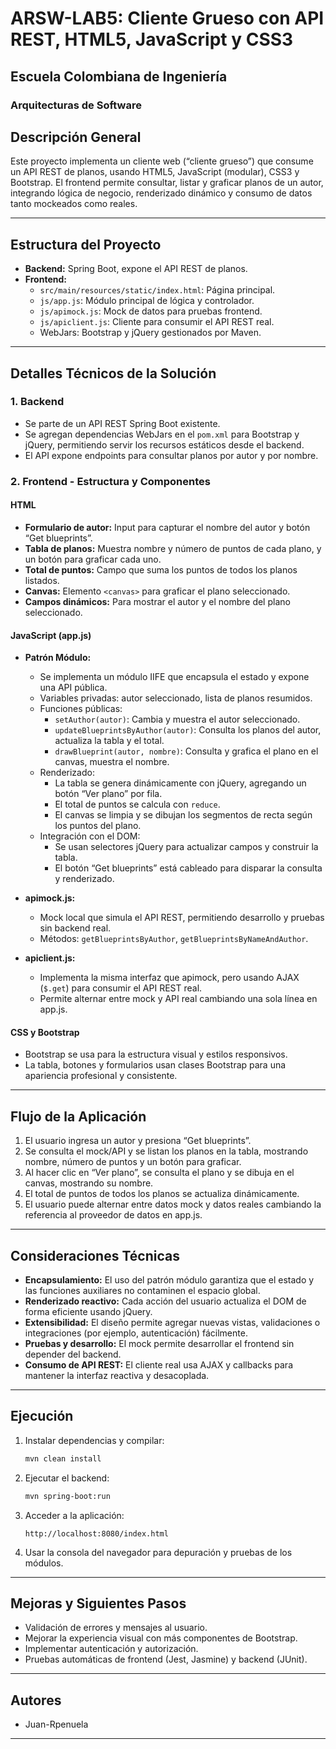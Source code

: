 # ARSW-LAB5: Cliente Grueso con API REST, HTML5, JavaScript y CSS3

## Escuela Colombiana de Ingeniería  
### Arquitecturas de Software

## Descripción General

Este proyecto implementa un cliente web (“cliente grueso”) que consume un API REST de planos, usando HTML5, JavaScript (modular), CSS3 y Bootstrap. El frontend permite consultar, listar y graficar planos de un autor, integrando lógica de negocio, renderizado dinámico y consumo de datos tanto mockeados como reales.

---

## Estructura del Proyecto

- **Backend:** Spring Boot, expone el API REST de planos.
- **Frontend:**  
	- `src/main/resources/static/index.html`: Página principal.
	- `js/app.js`: Módulo principal de lógica y controlador.
	- `js/apimock.js`: Mock de datos para pruebas frontend.
	- `js/apiclient.js`: Cliente para consumir el API REST real.
	- WebJars: Bootstrap y jQuery gestionados por Maven.

---

## Detalles Técnicos de la Solución

### 1. Backend

- Se parte de un API REST Spring Boot existente.
- Se agregan dependencias WebJars en el `pom.xml` para Bootstrap y jQuery, permitiendo servir los recursos estáticos desde el backend.
- El API expone endpoints para consultar planos por autor y por nombre.

### 2. Frontend - Estructura y Componentes

#### HTML

- **Formulario de autor:** Input para capturar el nombre del autor y botón “Get blueprints”.
- **Tabla de planos:** Muestra nombre y número de puntos de cada plano, y un botón para graficar cada uno.
- **Total de puntos:** Campo que suma los puntos de todos los planos listados.
- **Canvas:** Elemento `<canvas>` para graficar el plano seleccionado.
- **Campos dinámicos:** Para mostrar el autor y el nombre del plano seleccionado.

#### JavaScript (app.js)

- **Patrón Módulo:**  
	- Se implementa un módulo IIFE que encapsula el estado y expone una API pública.
	- Variables privadas: autor seleccionado, lista de planos resumidos.
	- Funciones públicas:
		- `setAuthor(autor)`: Cambia y muestra el autor seleccionado.
		- `updateBlueprintsByAuthor(autor)`: Consulta los planos del autor, actualiza la tabla y el total.
		- `drawBlueprint(autor, nombre)`: Consulta y grafica el plano en el canvas, muestra el nombre.
	- Renderizado:
		- La tabla se genera dinámicamente con jQuery, agregando un botón “Ver plano” por fila.
		- El total de puntos se calcula con `reduce`.
		- El canvas se limpia y se dibujan los segmentos de recta según los puntos del plano.
	- Integración con el DOM:
		- Se usan selectores jQuery para actualizar campos y construir la tabla.
		- El botón “Get blueprints” está cableado para disparar la consulta y renderizado.

- **apimock.js:**  
	- Mock local que simula el API REST, permitiendo desarrollo y pruebas sin backend real.
	- Métodos: `getBlueprintsByAuthor`, `getBlueprintsByNameAndAuthor`.

- **apiclient.js:**  
	- Implementa la misma interfaz que apimock, pero usando AJAX (`$.get`) para consumir el API REST real.
	- Permite alternar entre mock y API real cambiando una sola línea en app.js.

#### CSS y Bootstrap

- Bootstrap se usa para la estructura visual y estilos responsivos.
- La tabla, botones y formularios usan clases Bootstrap para una apariencia profesional y consistente.

---

## Flujo de la Aplicación

1. El usuario ingresa un autor y presiona “Get blueprints”.
2. Se consulta el mock/API y se listan los planos en la tabla, mostrando nombre, número de puntos y un botón para graficar.
3. Al hacer clic en “Ver plano”, se consulta el plano y se dibuja en el canvas, mostrando su nombre.
4. El total de puntos de todos los planos se actualiza dinámicamente.
5. El usuario puede alternar entre datos mock y datos reales cambiando la referencia al proveedor de datos en app.js.

---

## Consideraciones Técnicas

- **Encapsulamiento:** El uso del patrón módulo garantiza que el estado y las funciones auxiliares no contaminen el espacio global.
- **Renderizado reactivo:** Cada acción del usuario actualiza el DOM de forma eficiente usando jQuery.
- **Extensibilidad:** El diseño permite agregar nuevas vistas, validaciones o integraciones (por ejemplo, autenticación) fácilmente.
- **Pruebas y desarrollo:** El mock permite desarrollar el frontend sin depender del backend.
- **Consumo de API REST:** El cliente real usa AJAX y callbacks para mantener la interfaz reactiva y desacoplada.

---

## Ejecución

1. Instalar dependencias y compilar:
	 ```sh
	 mvn clean install
	 ```
2. Ejecutar el backend:
	 ```sh
	 mvn spring-boot:run
	 ```
3. Acceder a la aplicación:
	 ```
	 http://localhost:8080/index.html
	 ```
4. Usar la consola del navegador para depuración y pruebas de los módulos.

---

## Mejoras y Siguientes Pasos

- Validación de errores y mensajes al usuario.
- Mejorar la experiencia visual con más componentes de Bootstrap.
- Implementar autenticación y autorización.
- Pruebas automáticas de frontend (Jest, Jasmine) y backend (JUnit).

---

## Autores

- Juan-Rpenuela

---